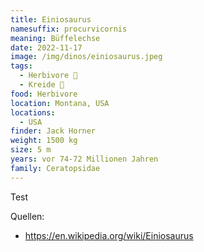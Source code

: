 ```yaml
---
title: Einiosaurus
namesuffix: procurvicornis
meaning: Büffelechse
date: 2022-11-17
image: /img/dinos/einiosaurus.jpeg
tags:
  - Herbivore 🌿
  - Kreide 🦴
food: Herbivore
location: Montana, USA
locations:
  - USA
finder: Jack Horner
weight: 1500 kg
size: 5 m
years: vor 74-72 Millionen Jahren
family: Ceratopsidae
---
```

T﻿est

Q﻿uellen:

* <https://en.wikipedia.org/wiki/Einiosaurus>